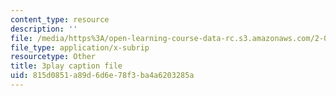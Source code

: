 ```yaml
---
content_type: resource
description: ''
file: /media/https%3A/open-learning-course-data-rc.s3.amazonaws.com/2-003sc-engineering-dynamics-fall-2011/815d0851a89d6d6e78f3ba4a6203285a_Fo-Y6kEMURk.srt
file_type: application/x-subrip
resourcetype: Other
title: 3play caption file
uid: 815d0851-a89d-6d6e-78f3-ba4a6203285a
---
```

